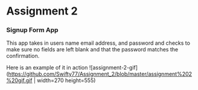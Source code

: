 # Assignment 2
### Signup Form App

This app takes in users name email address, and password and checks to make sure no fields are left blank and that the password matches the confirmation.

Here is an example of it in action
![assignment-2-gif](https://github.com/Swifty77/Assignment_2/blob/master/assignment%202%20gif.gif | width=270 height=555)

